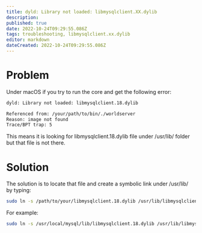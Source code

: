 ```yaml
---
title: dyld: Library not loaded: libmysqlclient.XX.dylib
description: 
published: true
date: 2022-10-24T09:29:55.086Z
tags: troubleshooting, libmysqlclient.xx.dylib
editor: markdown
dateCreated: 2022-10-24T09:29:55.086Z
---
```


# Problem
Under macOS if you try to run the core and get the following error:

```bash
dyld: Library not loaded: libmysqlclient.18.dylib

Referenced from: /your/path/to/bin/./worldserver
Reason: image not found
Trace/BPT trap: 5
```

This means it is looking for libmysqlclient.18.dylib file under /usr/lib/ folder but that file is not there.

# Solution
The solution is to locate that file and create a symbolic link under /usr/lib/ by typing:

```bash
sudo ln -s /path/to/your/libmysqlclient.18.dylib /usr/lib/libmysqlclient.18.dylib
```

For example:

```bash
sudo ln -s /usr/local/mysql/lib/libmysqlclient.18.dylib /usr/lib/libmysqlclient.18.dylib
```
